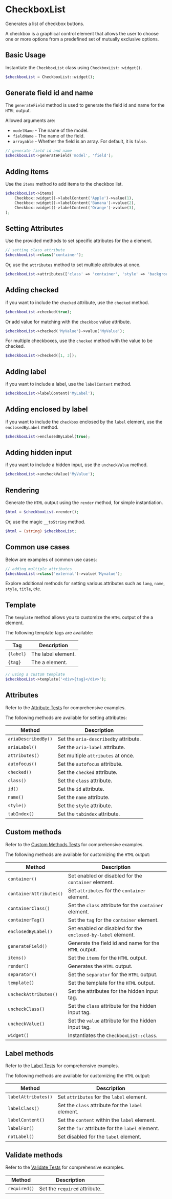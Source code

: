 # CheckboxList

Generates a list of checkbox buttons.

A checkbox is a graphical control element that allows the user to choose one or more options from a predefined set of
mutually exclusive options.

## Basic Usage

Instantiate the `CheckboxList` class using `CheckboxList::widget()`.

```php
$checkboxList = CheckboxList::widget();
```

## Generate field id and name

The `generateField` method is used to generate the field id and name for the `HTML` output.

Allowed arguments are:

- `modelName` - The name of the model.
- `fieldName` - The name of the field.
- `arrayable` - Whether the field is an array. For default, it is `false`.

```php
// generate field id and name
$checkboxList->generateField('model', 'field');
```

## Adding items

Use the `items` method to add items to the checkbox list.

```php
$checkboxList->items(
    Checkbox::widget()->labelContent('Apple')->value(1),
    Checkbox::widget()->labelContent('Banana')->value(2),
    Checkbox::widget()->labelContent('Orange')->value(3),
);
```

## Setting Attributes

Use the provided methods to set specific attributes for the a element.

```php
// setting class attribute
$checkboxList->class('container');
```

Or, use the `attributes` method to set multiple attributes at once.

```php
$checkboxList->attributes(['class' => 'container', 'style' => 'background-color: #eee;']);
```

## Adding checked

if you want to include the `checked` attribute, use the `checked` method.

```php
$checkboxList->checked(true);
```

Or add value for matching with the `checkbox` value attribute.

```php
$checkboxList->checked('MyValue')->value('MyValue');
```

For multiple checkboxes, use the `checked` method with the value to be checked.

```php
$checkboxList->checked([1, 3]);
```

## Adding label

if you want to include a label, use the `labelContent` method.

```php
$checkboxList->labelContent('MyLabel');
```

## Adding enclosed by label

if you want to include the `checkbox` enclosed by the `label` element, use the `enclosedByLabel` method.

```php
$checkboxList->enclosedByLabel(true);
```

## Adding hidden input

if you want to include a hidden input, use the `uncheckValue` method.

```php
$checkboxList->uncheckValue('MyValue');
```

## Rendering

Generate the `HTML` output using the `render` method, for simple instantiation. 

```php
$html = $checkboxList->render();
```

Or, use the magic `__toString` method.

```php
$html = (string) $checkboxList;
```

## Common use cases

Below are examples of common use cases:

```php
// adding multiple attributes
$checkboxList->class('external')->value('Myvalue');
```

Explore additional methods for setting various attributes such as `lang`, `name`, `style`, `title`, etc.

## Template

The `template` method allows you to customize the `HTML` output of the a element.

The following template tags are available:

| Tag       | Description        |
| --------- | ------------------ |
| `{label}` | The label element. |
| `{tag}`   | The a element.     |

```php
// using a custom template
$checkboxList->template('<div>{tag}</div>');
```

## Attributes

Refer to the [Attribute Tests](https://github.com/php-forge/html/blob/main/tests/Input/CheckboxList/AttributeTest.php)
for comprehensive examples.

The following methods are available for setting attributes:

| Method             | Description                                                                                     |
| ------------------ | ----------------------------------------------------------------------------------------------- |
| `ariaDescribedBy()`| Set the `aria-describedby` attribute.                                                           |
| `ariaLabel()`      | Set the `aria-label` attribute.                                                                 |
| `attributes()`     | Set multiple `attributes` at once.                                                              |
| `autofocus()`      | Set the `autofocus` attribute.                                                                  |
| `checked()`        | Set the `checked` attribute.                                                                    |
| `class()`          | Set the `class` attribute.                                                                      |
| `id()`             | Set the `id` attribute.                                                                         |
| `name()`           | Set the `name` attribute.                                                                       |
| `style()`          | Set the `style` attribute.                                                                      |
| `tabIndex()`       | Set the `tabindex` attribute.                                                                   |

## Custom methods

Refer to the [Custom Methods Tests](https://github.com/php-forge/html/blob/main/tests/Input/CheckboxList/CustomMethodTest.php)
for comprehensive examples.

The following methods are available for customizing the `HTML` output:

| Method                       | Description                                                                           |
| ---------------------------- | ------------------------------------------------------------------------------------- |
| `container()`                | Set enabled or disabled for the `container` element.                                  |
| `containerAttributes()`      | Set `attributes` for the `container` element.                                         |
| `containerClass()`           | Set the `class` attribute for the `container` element.                                |
| `containerTag()`             | Set the `tag` for the `container` element.                                            |
| `enclosedByLabel()`          | Set enabled or disabled for the `enclosed-by-label` element.                          |
| `generateField()`            | Generate the field id and name for the `HTML` output.                                 |
| `items()`                    | Set the `items` for the `HTML` output.                                                |
| `render()`                   | Generates the `HTML` output.                                                          |
| `separator()`                | Set the `separator` for the `HTML` output.                                            |
| `template()`                 | Set the template for the `HTML` output.                                               |
| `uncheckAttributes()`        | Set the attributes for the hidden input tag.                                          |
| `uncheckClass()`             | Set the `class` attribute for the hidden input tag.                                   |
| `uncheckValue()`             | Set the `value` attribute for the hidden input tag.                                   |
| `widget()`                   | Instantiates the `CheckboxList::class`.                                               |

## Label methods

Refer to the [Label Tests](https://github.com/php-forge/html/blob/main/tests/Input/CheckboxList/LabelTest.php) for
comprehensive examples.

The following methods are available for customizing the `HTML` output:

| Method             | Description                                                                                     |
| ------------------ | ----------------------------------------------------------------------------------------------- |
| `labelAttributes()`| Set `attributes` for the `label` element.                                                       |
| `labelClass()`     | Set the `class` attribute for the `label` element.                                              |
| `labelContent()`   | Set the `content` within the `label` element.                                                   |
| `labelFor()`       | Set the `for` attribute for the `label` element.                                                |
| `notLabel()`       | Set disabled for the `label` element.   

## Validate methods

Refer to the [Validate Tests](https://github.com/php-forge/html/blob/main/tests/Input/CheckboxList/ValidateTest.php) for
comprehensive examples.

| Method         | Description                                                                                         |
| -------------- | --------------------------------------------------------------------------------------------------- |
| `required()`   | Set the `required` attribute.                                                                       |

